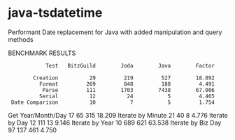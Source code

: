 java-tsdatetime
===============

Performant Date replacement for Java with added manipulation and query methods


BENCHMARK RESULTS

                Test   BitzGuild        Joda        Java        Factor

            Creation          29         219         527        18.092
              Format         269         848         188         4.491
               Parse         111        1703        7438        67.006
              Serial          12          24           5         4.465
     Date Comparison          10           7           5         1.754
  Get Year/Month/Day          17          65         315        18.209
   Iterate by Minute          21          40           8         4.776
      Iterate by Day          12         111          13         9.146
     Iterate by Year          10         689         621        63.538
  Iterate by Biz Day          97         137         461         4.750
